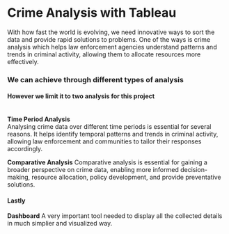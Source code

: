 # **Crime Analysis with Tableau**

With how fast the world is evolving, we need innovative ways to sort the data and provide rapid solutions to problems.
One of the ways is crime analysis which  helps law enforcement agencies understand patterns and trends in criminal activity, allowing them to allocate resources more effectively.

### We can achieve through different types of analysis
#### However we limit it to two analysis for this project

<br>**Time Period Analysis**</br>
Analysing crime data over different time periods is essential for several reasons. It helps identify temporal patterns and trends in criminal activity, allowing law enforcement and communities to tailor their responses accordingly.

**Comparative Analysis**
Comparative analysis is essential for gaining a broader perspective on crime data, enabling more informed decision-making, resource allocation, policy development, and provide preventative solutions.

#### Lastly
**Dashboard**
A very important tool needed to display all the collected details in much simplier and visualized way. 
